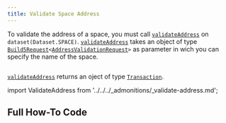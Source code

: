 ```yaml
---
title: Validate Space Address
---
```


To validate the address of a space, you must call [`validateAddress`](../../../reference-api/classes/SpaceDataset.md#validateaddress) on `dataset(Dataset.SPACE)`. [`validateAddress`](../../../reference-api/classes/SpaceDataset.md#validateaddress) takes an object of type [`Build5Request`](../../../reference-api/interfaces/Build5Request)`<`[`AddressValidationRequest`](../../../reference-api/interfaces/AddressValidationRequest.md)`>` as parameter in wich you can specify the name of the space.

```tsx file=../../../../../packages/sdk/examples/space/validate_address.ts#L19-L33
```

[`validateAddress`](../../../reference-api/classes/SpaceDataset.md#validateaddress) returns an oject of type [`Transaction`](../../../reference-api/interfaces/Transaction.md).

import ValidateAddress from '../../../_admonitions/_validate-address.md';

<ValidateAddress/>

## Full How-To Code

```tsx file=../../../../../packages/sdk/examples/space/validate_address.ts
```
